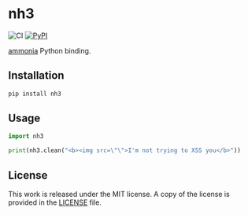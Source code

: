 # nh3

![CI](https://github.com/messense/nh3/workflows/CI/badge.svg)
[![PyPI](https://img.shields.io/pypi/v/nh3.svg)](https://pypi.org/project/nh3)

[ammonia](https://github.com/rust-ammonia/ammonia) Python binding.

## Installation

```bash
pip install nh3
```

## Usage

```python
import nh3

print(nh3.clean("<b><img src=\"\">I'm not trying to XSS you</b>"))
```

## License

This work is released under the MIT license. A copy of the license is provided in the [LICENSE](./LICENSE) file.
